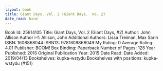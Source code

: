 ```yaml
---
layout: book
title: Giant Days, Vol. 2 (Giant Days,  no. 2)
date_read: None
---
```


Book Id: 25814105
Title: Giant Days, Vol. 2 (Giant Days, #2)
Author: John Allison
Author l-f: Allison, John
Additional Authors: Lissa Treiman, Max Sarin
ISBN: 1608868044
ISBN13: 9781608868049
My Rating: 0
Average Rating: 4.01
Publisher: BOOM! Box
Binding: Paperback
Number of Pages: 128
Year Published: 2016
Original Publication Year: 2015
Date Read: 
Date Added: 2019/04/13
Bookshelves: kupka-wstydu
Bookshelves with positions: kupka-wstydu (#151)

